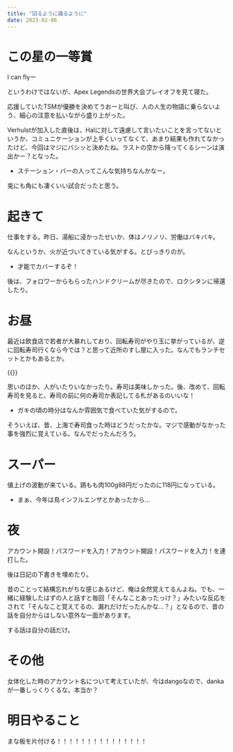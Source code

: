 ```yaml
---
title: "回るように踊るように"
date: 2023-02-06
---
```


# この星の一等賞
I can flyー

というわけではないが、Apex Legendsの世界大会プレイオフを見て寝た。

応援していたTSMが優勝を決めてうおーと叫び、人の人生の物語に乗らないよう、細心の注意を払いながら盛り上がった。

Verhulstが加入した直後は、Halに対して遠慮して言いたいことを言ってないというか、コミュニケーションが上手くいってなくて、あまり結果も作れてなかったけど、今回はマジにバシッと決めたね。ラストの空から降ってくるシーンは演出かー？となった。
- ステーション・バーの人ってこんな気持ちなんかなー。

兎にも角にも凄くいい試合だったと思う。

# 起きて
仕事をする。昨日、湯船に浸かったせいか、体はノリノリ、労働はバキバキ。

なんというか、火が近づいてきている気がする。とびっきりのが。
- 才能でカバーするぞ！

後は、フォロワーからもらったハンドクリームが尽きたので、ロクシタンに帰還したり。

# お昼
最近は飲食店で若者が大暴れしており、回転寿司がやり玉に挙がっているが、逆に回転寿司行くなら今では？と思って近所のすし屋に入った。なんでもランチセットとかもあるとか。

{{<tweet user="dango_bot" id="1622455095169536000">}}


思いのほか、人がいたりいなかったり。寿司は美味しかった。後、改めて、回転寿司を見ると、寿司の前に何の寿司か表記してる札があるのいいな！
- ガキの頃の時分はなんか雰囲気で食べていた気がするので。

そういえば、昔、上海で寿司食った時はどうだったかな。マジで感動がなかった事を強烈に覚えている。なんでだったんだろう。

# スーパー
値上げの波動が来ている。鶏もも肉100g88円だったのに118円になっている。
- まぁ、今年は鳥インフルエンザとかあったから...

# 夜
アカウント開設！パスワードを入力！アカウント開設！パスワードを入力！を連打した。

後は日記の下書きを埋めたり。

昔のことって結構忘れがちな感じあるけど、俺は全然覚えてるんよね。でも、一緒に経験したはずの人と話すと毎回「そんなことあったっけ？」みたいな反応をされて「そんなこと覚えてるの、漏れだけだったんかな...？」となるので、昔の話を自分からはしない意外な一面があります。

する話は自分の話だけ。



# その他
女体化した時のアカウント名について考えていたが、今はdangoなので、dankaが一番しっくりくるな。本当か？

# 明日やること
まな板を片付ける！！！！！！！！！！！！！！！